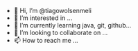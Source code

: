 - 👋 Hi, I’m @tiagowolsenmeli
- 👀 I’m interested in ...
- 🌱 I’m currently learning java, git, github...
- 💞️ I’m looking to collaborate on ...
- 📫 How to reach me ...

<!---
tiagowolsenmeli/tiagowolsenmeli is a ✨ special ✨ repository because its `README.md` (this file) appears on your GitHub profile.
You can click the Preview link to take a look at your changes.
--->
